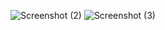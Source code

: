 ![Screenshot (2)](https://github.com/AshishTimilsina/PlTable/assets/86145619/dfef2a16-1cbd-41cc-9b4c-ae6a514db85d)
![Screenshot (3)](https://github.com/AshishTimilsina/PlTable/assets/86145619/1cc54b9b-5221-4841-b25e-0bb0ea6b0941)
